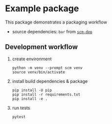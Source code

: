 # Example package

This package demonstrates a packaging workflow

- source dependencies: `bar` from [`scm-dep`](../scm-dep)


## Development workflow

1. create environment

   ```shell
   python -m venv --prompt scm venv
   source venv/bin/activate
   ```

2. install build dependencies & package

   ```shell
   pip install -U pip
   pip install -r requirements.txt
   pip install -e .
   ```

3. run tests
   ```shell
   pytest
   ```
